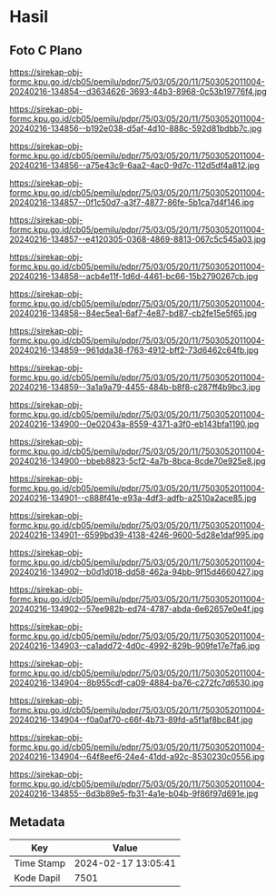 # Hasil

## Foto C Plano

https://sirekap-obj-formc.kpu.go.id/cb05/pemilu/pdpr/75/03/05/20/11/7503052011004-20240216-134854--d3634626-3693-44b3-8968-0c53b19776f4.jpg

https://sirekap-obj-formc.kpu.go.id/cb05/pemilu/pdpr/75/03/05/20/11/7503052011004-20240216-134856--b192e038-d5af-4d10-888c-592d81bdbb7c.jpg

https://sirekap-obj-formc.kpu.go.id/cb05/pemilu/pdpr/75/03/05/20/11/7503052011004-20240216-134856--a75e43c9-6aa2-4ac0-9d7c-112d5df4a812.jpg

https://sirekap-obj-formc.kpu.go.id/cb05/pemilu/pdpr/75/03/05/20/11/7503052011004-20240216-134857--0f1c50d7-a3f7-4877-86fe-5b1ca7d4f146.jpg

https://sirekap-obj-formc.kpu.go.id/cb05/pemilu/pdpr/75/03/05/20/11/7503052011004-20240216-134857--e4120305-0368-4869-8813-067c5c545a03.jpg

https://sirekap-obj-formc.kpu.go.id/cb05/pemilu/pdpr/75/03/05/20/11/7503052011004-20240216-134858--acb4e11f-1d6d-4461-bc66-15b2790267cb.jpg

https://sirekap-obj-formc.kpu.go.id/cb05/pemilu/pdpr/75/03/05/20/11/7503052011004-20240216-134858--84ec5ea1-6af7-4e87-bd87-cb2fe15e5f65.jpg

https://sirekap-obj-formc.kpu.go.id/cb05/pemilu/pdpr/75/03/05/20/11/7503052011004-20240216-134859--961dda38-f763-4912-bff2-73d6462c64fb.jpg

https://sirekap-obj-formc.kpu.go.id/cb05/pemilu/pdpr/75/03/05/20/11/7503052011004-20240216-134859--3a1a9a79-4455-484b-b8f8-c287ff4b9bc3.jpg

https://sirekap-obj-formc.kpu.go.id/cb05/pemilu/pdpr/75/03/05/20/11/7503052011004-20240216-134900--0e02043a-8559-4371-a3f0-eb143bfa1190.jpg

https://sirekap-obj-formc.kpu.go.id/cb05/pemilu/pdpr/75/03/05/20/11/7503052011004-20240216-134900--bbeb8823-5cf2-4a7b-8bca-8cde70e925e8.jpg

https://sirekap-obj-formc.kpu.go.id/cb05/pemilu/pdpr/75/03/05/20/11/7503052011004-20240216-134901--c888f41e-e93a-4df3-adfb-a2510a2ace85.jpg

https://sirekap-obj-formc.kpu.go.id/cb05/pemilu/pdpr/75/03/05/20/11/7503052011004-20240216-134901--6599bd39-4138-4246-9600-5d28e1daf995.jpg

https://sirekap-obj-formc.kpu.go.id/cb05/pemilu/pdpr/75/03/05/20/11/7503052011004-20240216-134902--b0d1d018-dd58-462a-94bb-9f15d4660427.jpg

https://sirekap-obj-formc.kpu.go.id/cb05/pemilu/pdpr/75/03/05/20/11/7503052011004-20240216-134902--57ee982b-ed74-4787-abda-6e62657e0e4f.jpg

https://sirekap-obj-formc.kpu.go.id/cb05/pemilu/pdpr/75/03/05/20/11/7503052011004-20240216-134903--ca1add72-4d0c-4992-829b-909fe17e7fa6.jpg

https://sirekap-obj-formc.kpu.go.id/cb05/pemilu/pdpr/75/03/05/20/11/7503052011004-20240216-134904--8b955cdf-ca09-4884-ba76-c272fc7d6530.jpg

https://sirekap-obj-formc.kpu.go.id/cb05/pemilu/pdpr/75/03/05/20/11/7503052011004-20240216-134904--f0a0af70-c66f-4b73-89fd-a5f1af8bc84f.jpg

https://sirekap-obj-formc.kpu.go.id/cb05/pemilu/pdpr/75/03/05/20/11/7503052011004-20240216-134904--64f8eef6-24e4-41dd-a92c-8530230c0556.jpg

https://sirekap-obj-formc.kpu.go.id/cb05/pemilu/pdpr/75/03/05/20/11/7503052011004-20240216-134855--6d3b89e5-fb31-4a1e-b04b-9f86f97d691e.jpg


## Metadata

| Key        | Value               |
| ---------- | ------------------- |
| Time Stamp | 2024-02-17 13:05:41 |
| Kode Dapil | 7501                |



